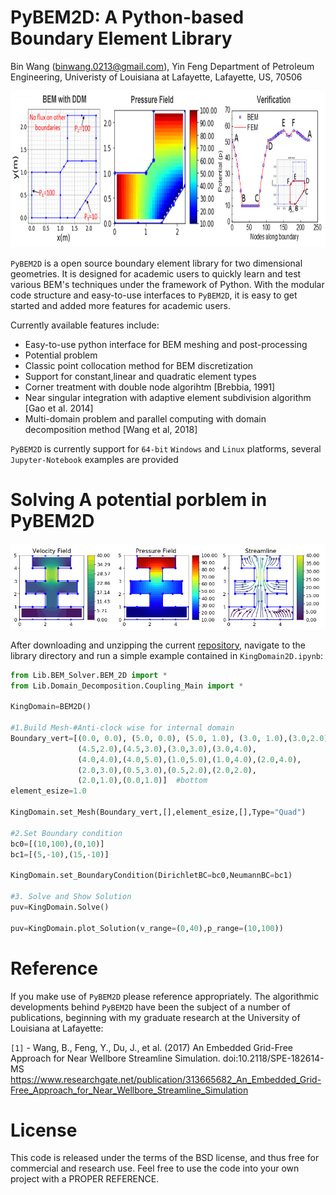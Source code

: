 PyBEM2D: A Python-based Boundary Element Library
==============================================================================================
Bin Wang (binwang.0213@gmail.com), Yin Feng
Department of Petroleum Engineering, Univeristy of Louisiana at Lafayette, Lafayette, US, 70506

<p align="center">
  <img src = "https://github.com/BinWang0213/PyBEM2D/blob/master/img/Multidomain.png" height="250">
</p>

`PyBEM2D` is a open source boundary element library for two dimensional geometries. It is designed for academic users to quickly learn and test various BEM's techniques under the framework of Python. With the modular code structure and easy-to-use interfaces to `PyBEM2D`, it is easy to get started and added more features for academic users. 

Currently available features include:
* Easy-to-use python interface for BEM meshing and post-processing
* Potential problem
* Classic point collocation method for BEM discretization
* Support for constant,linear and quadratic element types
* Corner treatment with double node algorihtm [Brebbia, 1991]
* Near singular integration with adaptive element subdivision algorithm [Gao et al. 2014]
* Multi-domain problem and parallel computing with domain decomposition method [Wang et al, 2018]

`PyBEM2D` is currently support for `64-bit` `Windows` and `Linux` platforms, several `Jupyter-Notebook` examples are provided 


# Solving A potential porblem in PyBEM2D

<p align="center">
  <img src = "https://github.com/BinWang0213/PyBEM2D/blob/master/img/KingDomain.png">
</p>

After downloading and unzipping the current <a href="https://github.com/BinWang0213/PyBEM2D/archive/master.zip">repository</a>, navigate to the library directory and run a simple example contained in `KingDomain2D.ipynb`:
```python
from Lib.BEM_Solver.BEM_2D import *
from Lib.Domain_Decomposition.Coupling_Main import *

KingDomain=BEM2D()

#1.Build Mesh-#Anti-clock wise for internal domain
Boundary_vert=[(0.0, 0.0), (5.0, 0.0), (5.0, 1.0), (3.0, 1.0),(3.0,2.0), #bottom
               (4.5,2.0),(4.5,3.0),(3.0,3.0),(3.0,4.0),                  #middle
               (4.0,4.0),(4.0,5.0),(1.0,5.0),(1.0,4.0),(2.0,4.0),        #top
               (2.0,3.0),(0.5,3.0),(0.5,2.0),(2.0,2.0),                  #middle
               (2.0,1.0),(0.0,1.0)]  #bottom
element_esize=1.0

KingDomain.set_Mesh(Boundary_vert,[],element_esize,[],Type="Quad")

#2.Set Boundary condition
bc0=[(10,100),(0,10)]
bc1=[(5,-10),(15,-10)]

KingDomain.set_BoundaryCondition(DirichletBC=bc0,NeumannBC=bc1)

#3. Solve and Show Solution
puv=KingDomain.Solve()

puv=KingDomain.plot_Solution(v_range=(0,40),p_range=(10,100))
```

# Reference

If you make use of `PyBEM2D` please reference appropriately. The algorithmic developments behind `PyBEM2D` have been the subject of a number of publications, beginning with my graduate research at the University of Louisiana at Lafayette:

`[1]` - Wang, B., Feng, Y., Du, J., et al. (2017) An Embedded Grid-Free Approach for Near Wellbore Streamline Simulation. doi:10.2118/SPE-182614-MS
https://www.researchgate.net/publication/313665682_An_Embedded_Grid-Free_Approach_for_Near_Wellbore_Streamline_Simulation

# License

This code is released under the terms of the BSD license, and thus free for commercial and research use. Feel free to use the code into your own project with a PROPER REFERENCE.  




